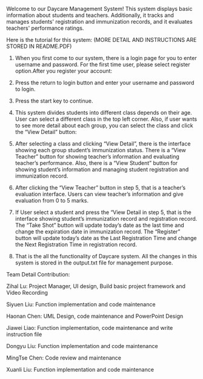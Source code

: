Welcome to our Daycare Management System! This system displays basic information about students and teachers. Additionally, it tracks and manages students' registration and immunization records, and it evaluates teachers' performance ratings.

Here is the tutorial for this system: (MORE DETAIL AND INSTRUCTIONS ARE STORED IN README.PDF)

1.	When you first come to our system, there is a login page for you to enter username and password. For the first time user, please select register option.After you register your account:
 
2.	Press the return to login button and enter your username and password to login.
 
3.	Press the start key to continue.
 
4.	This system divides students into different class depends on their age. User can select a different class in the top left corner. Also, if user wants to see more detail about each group, you can select the class and click the “View Detail” button:
 
5.	After selecting a class and clicking “View Detail”, there is the interface showing each group student’s immunization status. There is a “View Teacher” button for showing teacher’s information and evaluating teacher’s performance. Also, there is a “View Student” button for showing student’s information and managing student registration and immunization record.
 
6.	After clicking the “View Teacher” button in step 5, that is a teacher’s evaluation interface. Users can view teacher’s information and give evaluation from 0 to 5 marks.  
7.	If User select a student and press the “View Detail in step 5, that is the interface showing student’s immunization record and registration record. The “Take Shot” button will update today’s date as the last time and change the expiration date in immunization record. The “Register” button will update today’s date as the Last Registration Time and change the Next Registration Time in registration record.
 
8.	That is the all the functionality of Daycare system. All the changes in this system is stored in the output.txt file for management purpose.


Team Detail Contribution:

Zihal Lu: Project Manager, UI design, Build basic project framework and Video Recording

Siyuen Liu: Function implementation and code maintenance

Haonan Chen: UML Design, code maintenance and PowerPoint Design

Jiawei Liao: Function implementation, code maintenance and write instruction file

Dongyu Liu: Function implementation and code maintenance

MingTse Chen: Code review and maintenance

Xuanli Liu: Function implementation and code maintenance

